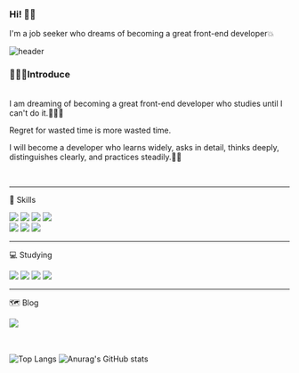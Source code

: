 ### Hi! 👋👋

I'm a job seeker who dreams of becoming a great front-end developer💥

![header](https://capsule-render.vercel.app/api?type=waving&color=timeGradient&height=180&fontAlignY=35&fontAlign=30&fontSize=50&text=Welcome!!&desc=plla2's%20github&descAlign=80&animation=twinkling)
<div>
<h3>🙋🏻‍♂️Introduce</h3>
  
</br>
<span>I am dreaming of becoming a great front-end developer who studies until I can't do it.🧑🏻‍🎓</span>
<p>Regret for wasted time is more wasted time.</p>
<p>I will become a developer who learns widely, asks in detail, thinks deeply, distinguishes clearly, and practices steadily.👍🏻</p>
</div>
<br>
  
<hr>

<p>🔋 Skills</p>
<div>
  
  <img src="https://img.shields.io/badge/HTML5-E34F26?style=flat&logo=html5&logoColor=white"/>
  <img src="https://img.shields.io/badge/CSS3-1572B6?style=flat&logo=css3&logoColor=white"/>
  <img src="https://img.shields.io/badge/JavaScript-F7DF1E?style=flat&logo=javascript&logoColor=black"/>
  <img src="https://img.shields.io/badge/React-61DAFB?style=flat&logo=react&logoColor=white"/>

<br>
  
  <img src="https://img.shields.io/badge/TypeScript-007ACC?style=flat&logo=typescript&logoColor=white"/>
  <!--<img src="https://img.shields.io/badge/Reactquery-FF4154?style=flat&logo=react-query&logoColor=white"/>-->
  <img src="https://img.shields.io/badge/Styledcomponents-DB7093?style=flat&logo=Styledcomponents&logoColor=white"/>
  <img src="https://img.shields.io/badge/ReduxToolkit-764ABC?style=flat&logo=Redux&logoColor=white"/>
  
</div>

<hr>
 
<div>
  <p>💻 Studying</p>
  <img src="https://img.shields.io/badge/TypeScript-007ACC?style=flat&logo=typescript&logoColor=white"/>
  <img src="https://img.shields.io/badge/Recoil-3578E5?style=flat&logo=Recoil&logoColor=white"/>
  <img src="https://img.shields.io/badge/Next.js-000000?style=flat&logo=Next.js&logoColor=white"/>
  <img src="https://img.shields.io/badge/Reactquery-FF4154?style=flat&logo=react-query&logoColor=white"/>
</div>

<hr>
  
<div>
  <p>🗺️ Blog</p>
  
  <a herf="[https://jhbljs92.tistory.com/]" traget="_blank">
<img src="https://img.shields.io/badge/Tistory-FF9E0F?style=flat&logo=TISTORY&logoColor=white"/>
  </a>
  <br/>  <br/>  <br/>


<!--[![trophy](https://github-profile-trophy.vercel.app/?username=plla2&theme=onedark&row=1)](https://github.com/ryo-ma/github-profile-trophy)-->
  
![Top Langs](https://github-readme-stats.vercel.app/api/top-langs/?username=plla2&layout=compact&theme=merko)
![Anurag's GitHub stats](https://github-readme-stats.vercel.app/api?username=plla2&show_icons=true&theme=merko)
